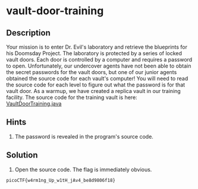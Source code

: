 # vault-door-training
## Description
Your mission is to enter Dr. Evil's laboratory and retrieve the blueprints for his Doomsday Project. The laboratory is protected by a series of locked vault doors. Each door is controlled by a computer and requires a password to open. Unfortunately, our undercover agents have not been able to obtain the secret passwords for the vault doors, but one of our junior agents obtained the source code for each vault's computer! You will need to read the source code for each level to figure out what the password is for that vault door. As a warmup, we have created a replica vault in our training facility. The source code for the training vault is here: [VaultDoorTraining.java](VaultDoorTraining.java)
## Hints
1. The password is revealed in the program's source code.
## Solution
1. Open the source code. The flag is immediately obvious.
```
picoCTF{w4rm1ng_Up_w1tH_jAv4_be8d9806f18}

```

